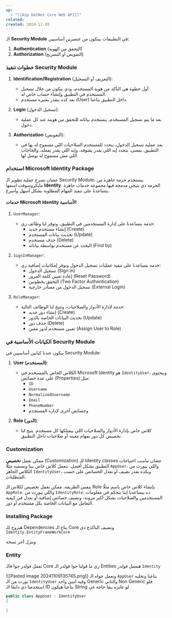 ```yaml
---
up:
  - "[[Asp DotNet Core Web API]]"
related: 
created: 2024-11-09
---
```

الـ **Security Module** في التطبيقات بيتكون من عنصرين أساسيين: 

1. **Authentication** (التحقق من الهوية)
2. **Authorization** (التفويض أو التصريح)

### خطوات تنفيذ Security Module

1. **Identification/Registration** (التعريف أو التسجيل):  
   - أول خطوة هي التأكد من هوية المستخدم، ودي بتكون من خلال تسجيل المستخدم في التطبيق وإنشاء حساب خاص له. 
   - بعد كده بنقدر نعتبره مستخدم (User) داخل التطبيق بتاعنا.

2. **Login** (تسجيل الدخول):  
   - بعد ما يتم تسجيل المستخدم، بنستخدم بياناته للتحقق من هويته عند كل عملية دخول.

3. **Authorization** (التفويض):  
   - بعد عملية تسجيل الدخول، بنحدد للمستخدم الصلاحيات اللي مسموح له بها في التطبيق. بمعنى، بنحدد إيه اللي يقدر يشوفه، وإيه اللي يقدر يعمله، والحاجات اللي مش مسموح له يوصل لها.

### استخدام Microsoft Identity Package

عشان نسرع عملية تطوير الـ Security Module، بنستخدم حزمة جاهزة من مايكروسوفت اسمها **Identity**. 
الحزمة دي بتيجي مدمجة فيها مجموعة خدمات جاهزة بتساعدنا على تنفيذ المهام المطلوبة بشكل أسهل وأسرع.

#### خدمات Microsoft Identity الأساسية

1. `UserManager`:  
   - خدمة بتساعدنا على إدارة المستخدمين في التطبيق، وتوفر لنا وظائف زي:
     - إنشاء مستخدم جديد (Create)
     - تحديث بيانات المستخدم (Update)
     - حذف مستخدم (Delete)
     - البحث عن مستخدم بواسطة بياناته (Find by)

2. `SignInManager`:  
   - خدمة بتساعدنا على تنفيذ عمليات تسجيل الدخول وتوفر إمكانيات إضافية زي:
     - تسجيل الدخول (Sign in)
     - إعادة تعيين كلمة المرور (Reset Password)
     - التحقق بخطوتين (Two Factor Authentication)
     - تسجيل الدخول من مصادر خارجية (External Login)

3. `RoleManager`:  
   - خدمة لإدارة الأدوار والصلاحيات، وتتيح لنا الوظائف التالية:
     - إنشاء دور جديد (Create)
     - تحديث البيانات الخاصة بالدور (Update)
     - حذف دور (Delete)
     - تعيين مستخدم لدور معين (Assign User to Role)

### الكيانات الأساسية في Security Module

بيكون عندنا كيانين أساسيين في Security Module:

1. **User (المستخدم)**:  
   - الكلاس الخاص بالمستخدم في Microsoft Identity هو `IdentityUser`، وبيحتوي على عدة خصائص (Properties) مثل:
     - `ID`
     - `Username`
     - `NormalizedUsername`
     - `Email`
     - `PhoneNumber`
     - وخصائص أخرى لإدارة المستخدم

2. **Role (الدور)**:  
   - كلاس خاص بإدارة الأدوار والصلاحيات اللي بيمتلكها كل مستخدم. يتيح لنا تخصيص كل دور بمهام معينة أو صلاحيات داخل التطبيق.

### Customization
ممكن نعمل **تخصيص** (Customization) للـ Identity classes عشان تناسب احتياجات التطبيق بشكل أفضل. 
بنعمل كلاس خاص بينا ونسميه مثلًا `AppUser`، واللي بيورث من الكلاس الجاهز `IdentityUser`، وبكده نقدر نضيف أو نعدل الخصائص على حسب المتطلبات.

بنفس الطريقة، ممكن نعمل تخصيص لكلاس الـ Role بإنشاء كلاس خاص باسم مثلًا `AppRole`، واللي بيورث من `IdentityRole`. 
ده بيساعدنا إننا نتحكم في معلومات المستخدمين والصلاحيات بشكل أكتر مرونة، ونضيف خصائص إضافية أو نعدل في كيفية التعامل مع البيانات الخاصة بكل مستخدم أو دور.

### Installing Package
هنروح للـ Dependencies بتاع الـ Core ونضيف الباكدج دي 
`Identity.EntityFrameWorkCore`

وننزل آخر نسخة
### Entity
نعمل فولدر جوا فالـ Core زي ما قولنا جوا فولدر الـ Entities هنعمل فولدر `Identity`

![[Pasted image 20241109135745.png]]
ونعمل جواه الـ `AppUser` بتاعنا ونخليه يورث من الـ `IdentityUser` وفيه اتنين واحد Generic والتاني Non Generic
فلو استخدمنا دي دايمًا الـ ID بتاعنا هيكون String لو عايزه يبقا حاجة غي
```cs
public class AppUser : IdentityUser
{
	
}
```

